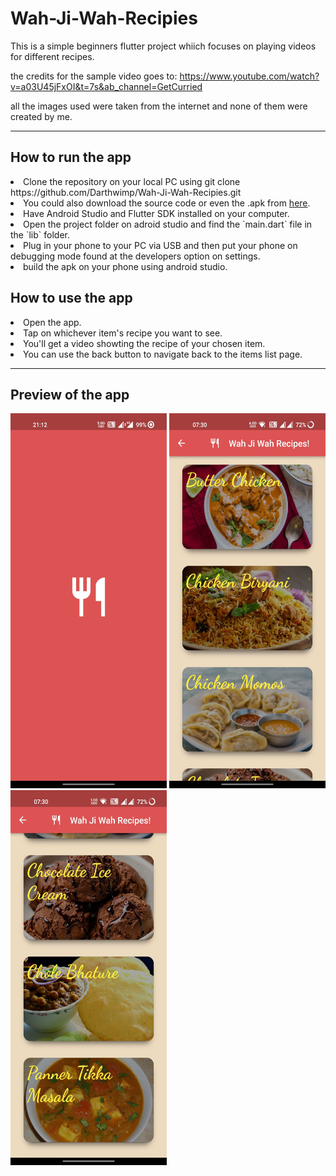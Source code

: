 # Wah-Ji-Wah-Recipies

This is a simple beginners flutter project whiich focuses on playing videos for different recipes. 

the credits for the sample video goes to: https://www.youtube.com/watch?v=a03U45jFxOI&t=7s&ab_channel=GetCurried

all the images used were taken from the internet and none of them were created by me.

---

## How to run the app
<li> Clone the repository on your local PC using git clone https://github.com/Darthwimp/Wah-Ji-Wah-Recipies.git </li>
<li> You could also download the source code or even the .apk from <a href="https://github.com/Darthwimp/Wah-Ji-Wah-Recipies/releases/tag/beta-release-apk">here</a>. </li>
<li> Have Android Studio and Flutter SDK installed on your computer. </li>
<li> Open the project folder on adroid studio and find the `main.dart` file in the `lib` folder.
<li> Plug in your phone to your PC via USB and then put your phone on debugging mode found at the developers option on settings. </li>
<li> build the apk on your phone using android studio. </li>


## How to use the app
<li> Open the app. </li>
<li> Tap on whichever item's recipe you want to see. </li>
<li> You'll get a video showting the recipe of your chosen item. </li>
<li> You can use the back button to navigate back to the items list page. </li>

---

## Preview of the app

<img src ="Screenshots/Splash%20Page.jpg" width="250" height="600">
<img src ="Screenshots/itemlist1.jpg" width="250" height="600">
<img src ="Screenshots/itemlist2.jpg" width="250" height="600">